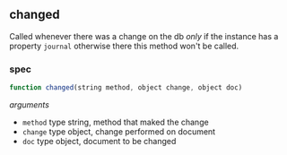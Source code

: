 ## changed

Called whenever there was a change on the db _only_ if the instance
has a property `journal` otherwise there this method won't be called.

### spec

```js
function changed(string method, object change, object doc)
```

_arguments_
 - `method` type string, method that maked the change
 - `change` type object, change performed on document
 - `doc` type object, document to be changed
